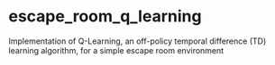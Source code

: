 # escape_room_q_learning
Implementation of Q-Learning, an off-policy temporal difference (TD) learning algorithm, for a simple escape room environment
